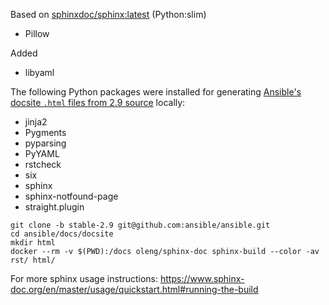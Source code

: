 
Based on [sphinxdoc/sphinx:latest](https://github.com/drillan/sphinx-docker/blob/master/base/Dockerfile) (Python:slim)
- Pillow

Added
- libyaml

The following Python packages were installed for generating [Ansible's docsite `.html` files from 2.9 source](https://github.com/ansible/ansible/tree/stable-2.9) locally:

- jinja2
- Pygments
- pyparsing
- PyYAML
- rstcheck
- six
- sphinx
- sphinx-notfound-page
- straight.plugin


```
git clone -b stable-2.9 git@github.com:ansible/ansible.git
cd ansible/docs/docsite
mkdir html
docker --rm -v $(PWD):/docs oleng/sphinx-doc sphinx-build --color -av rst/ html/
```

For more sphinx usage instructions: https://www.sphinx-doc.org/en/master/usage/quickstart.html#running-the-build